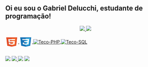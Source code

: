 ## Oi eu sou o Gabriel Delucchi, estudante de programação!
<div align="center">
  <a href="https://github.com/G4B1D4L1U41?tab=repositories">
  <img height="180em" src="https://github-readme-stats.vercel.app/api?username=matheuspossenti&show_icons=true&theme=radical&include_all_commits=true&count_private=true"/>
  <img height="180em" src="https://github-readme-stats.vercel.app/api/top-langs/?username=G4B1D4L1U41&layout=compact&langs_count=7&theme=radical"/>
</div>
<div style="display: inline_block"><br>
  <img align="center" alt="Teco-HTML" height="30" width="40" src="https://raw.githubusercontent.com/devicons/devicon/master/icons/html5/html5-original.svg">
  <img align="center" alt="Teco-CSS" height="30" width="40" src="https://raw.githubusercontent.com/devicons/devicon/master/icons/css3/css3-original.svg">
  <img align="center" alt="Teco-PHP" height="30" width="40" src="https://cdn.jsdelivr.net/gh/devicons/devicon/icons/php/php-plain.svg">
  <img align="center" alt="Teco-SQL" height="30" width="40" src="https://cdn.jsdelivr.net/gh/devicons/devicon/icons/mysql/mysql-plain-wordmark.svg">
  
</div>
  
  ##
 
<div> 
  <a href="https://www.instagram.com/g.deluchi/" target="_blank"><img src="https://img.shields.io/badge/-Instagram-%23E4405F?style=for-the-badge&logo=instagram&logoColor=white" target="_blank"></a>

  <a href="https://github.com/G4B1D4L1U41?tab=repositories">
  <img height="180em" src="https://github-readme-stats.vercel.app/api?username=gabrieldeluchi&show_icons=true&theme=radical&include_all_commits=true&count_private=true"/>

 <a href="https://discord.com/channels/@me" target="_blank">
 <img src="https://img.shields.io/badge/Discord-7289DA?style=for-the-badge&logo=discord&logoColor=white" target="_blank"></a>
  
  <a href = "mailto:gabrieldeluchi6@gmail.com">
  <img src="https://img.shields.io/badge/-Gmail-%23333?style=for-the-badge&logo=gmail&logoColor=white" target="_blank"></a>

